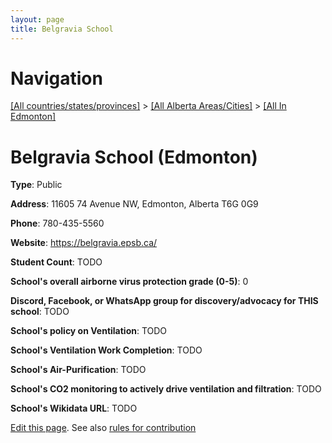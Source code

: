 ```yaml
---
layout: page
title: Belgravia School
---
```

# Navigation

[[All countries/states/provinces]](../../..) > [[All Alberta Areas/Cities]](../..) > [[All In Edmonton]](..)

# Belgravia School (Edmonton)

**Type**: Public

**Address**: 11605 74 Avenue NW, Edmonton, Alberta T6G 0G9

**Phone**: 780-435-5560

**Website**: <https://belgravia.epsb.ca/>

**Student Count**: TODO

**School's overall airborne virus protection grade (0-5)**: 0

**Discord, Facebook, or WhatsApp group for discovery/advocacy for THIS school**: TODO

**School's policy on Ventilation**: TODO

**School's Ventilation Work Completion**: TODO

**School's Air-Purification**: TODO

**School's CO2 monitoring to actively drive ventilation and filtration**: TODO

**School's Wikidata URL**: TODO


[Edit this page](https://github.com/ventilate-schools/AB/edit/main/./Edmonton/Belgravia_School.md). See also [rules for contribution](../../../contribution-rules/)